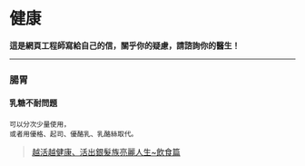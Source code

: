 # 健康

**這是網頁工程師寫給自己的信，關乎你的疑慮，請諮詢你的醫生！**

---

### 腸胃

#### 乳糖不耐問題
```
可以分次少量使用，
或者用優格、起司、優酪乳、乳酪絲取代。
```
> [越活越健康、活出銀髮族亮麗人生~飲食篇](https://www.hch.gov.tw/?aid=626&pid=62&page_name=detail&iid=715)
